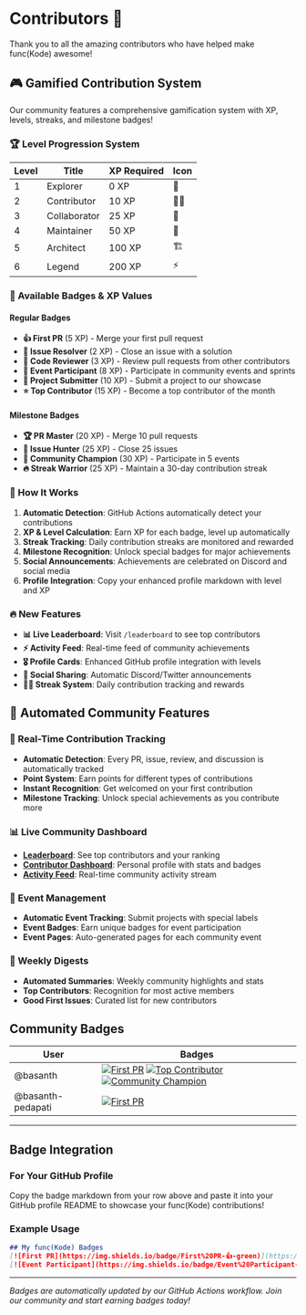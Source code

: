 # Contributors 🎉

Thank you to all the amazing contributors who have helped make func(Kode) awesome!

## 🎮 Gamified Contribution System

Our community features a comprehensive gamification system with XP, levels, streaks, and milestone badges!

### 🏆 Level Progression System

| Level | Title | XP Required | Icon |
|-------|-------|-------------|------|
| 1 | Explorer | 0 XP | 🌱 |
| 2 | Contributor | 10 XP | 👨‍💻 |
| 3 | Collaborator | 25 XP | 🤝 |
| 4 | Maintainer | 50 XP | 🔧 |
| 5 | Architect | 100 XP | 🏗️ |
| 6 | Legend | 200 XP | ⚡ |

### 🏅 Available Badges & XP Values

#### Regular Badges
- **👍 First PR** (5 XP) - Merge your first pull request
- **🔧 Issue Resolver** (2 XP) - Close an issue with a solution
- **👀 Code Reviewer** (3 XP) - Review pull requests from other contributors
- **🎉 Event Participant** (8 XP) - Participate in community events and sprints
- **🚀 Project Submitter** (10 XP) - Submit a project to our showcase
- **⭐ Top Contributor** (15 XP) - Become a top contributor of the month

#### Milestone Badges
- **🏆 PR Master** (20 XP) - Merge 10 pull requests
- **🎯 Issue Hunter** (25 XP) - Close 25 issues
- **👑 Community Champion** (30 XP) - Participate in 5 events
- **🔥 Streak Warrior** (25 XP) - Maintain a 30-day contribution streak

### 🎯 How It Works

1. **Automatic Detection**: GitHub Actions automatically detect your contributions
2. **XP & Level Calculation**: Earn XP for each badge, level up automatically
3. **Streak Tracking**: Daily contribution streaks are monitored and rewarded
4. **Milestone Recognition**: Unlock special badges for major achievements
5. **Social Announcements**: Achievements are celebrated on Discord and social media
6. **Profile Integration**: Copy your enhanced profile markdown with level and XP

### 🔥 New Features

- **📊 Live Leaderboard**: Visit `/leaderboard` to see top contributors
- **⚡ Activity Feed**: Real-time feed of community achievements
- **🎖️ Profile Cards**: Enhanced GitHub profile integration with levels
- **📱 Social Sharing**: Automatic Discord/Twitter announcements
- **🏃‍♂️ Streak System**: Daily contribution tracking and rewards

## 🤖 Automated Community Features

### 🎯 Real-Time Contribution Tracking
- **Automatic Detection**: Every PR, issue, review, and discussion is automatically tracked
- **Point System**: Earn points for different types of contributions
- **Instant Recognition**: Get welcomed on your first contribution
- **Milestone Tracking**: Unlock special achievements as you contribute more

### 📊 Live Community Dashboard
- **[Leaderboard](/leaderboard)**: See top contributors and your ranking
- **[Contributor Dashboard](/contributor-dashboard)**: Personal profile with stats and badges
- **[Activity Feed](/api/activity-feed)**: Real-time community activity stream

### 🎪 Event Management
- **Automatic Event Tracking**: Submit projects with special labels
- **Event Badges**: Earn unique badges for event participation
- **Event Pages**: Auto-generated pages for each community event

### 📰 Weekly Digests
- **Automated Summaries**: Weekly community highlights and stats
- **Top Contributors**: Recognition for most active members
- **Good First Issues**: Curated list for new contributors

## Community Badges

| User | Badges |
|------|--------|
| @basanth | [![First PR](https://img.shields.io/badge/First%20PR-👍-green)](https://github.com/func-Kode/site "Merged their first pull request") [![Top Contributor](https://img.shields.io/badge/Top%20Contributor-⭐-gold)](https://github.com/func-Kode/site "Top contributor of the month") [![Community Champion](https://img.shields.io/badge/Community%20Champion-👑-purple)](https://github.com/func-Kode/site "Participated in 5 events") |
| @basanth-pedapati | [![First PR](https://img.shields.io/badge/First%20PR-%F0%9F%91%8D-green)](https://github.com/func-Kode/site/pull/31 "Merged their first pull request") |

---

## Badge Integration

### For Your GitHub Profile

Copy the badge markdown from your row above and paste it into your GitHub profile README to showcase your func(Kode) contributions!

### Example Usage

```markdown
## My func(Kode) Badges
[![First PR](https://img.shields.io/badge/First%20PR-👍-green)](https://github.com/func-Kode/site)
[![Event Participant](https://img.shields.io/badge/Event%20Participant-🎉-orange)](https://github.com/func-Kode/site)
```

---

*Badges are automatically updated by our GitHub Actions workflow. Join our community and start earning badges today!*